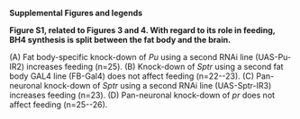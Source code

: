 **Supplemental Figures and legends**

**Figure S1, related to Figures 3 and 4. With regard to its role in feeding, BH4 synthesis is split between the fat body and the brain.**

(A) Fat body-specific knock-down of *Pu* using a second RNAi line (UAS-Pu-IR2) increases feeding (n=25).
(B) Knock-down of *Sptr* using a second fat body GAL4 line (FB-Gal4) does not affect feeding (n=22--23).
(C) Pan-neuronal knock-down of *Sptr* using a second RNAi line (UAS-Sptr-IR3) increases feeding (n=23).
(D) Pan-neuronal knock-down of *pr* does not affect feeding (n=25--26).
